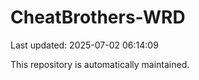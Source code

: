 # CheatBrothers-WRD

Last updated: 2025-07-02 06:14:09

This repository is automatically maintained.
